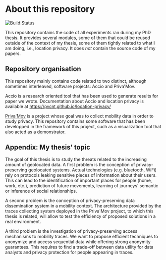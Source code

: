 About this repository
=====================

[![Build Status](https://travis-ci.com/pvcnt/location-privacy.svg?token=iq89JpmicdUts87rvWPk&branch=master)](https://travis-ci.com/pvcnt/location-privacy)

This repository contains the code of all experiments ran during my PhD thesis.
It provides several modules, some of them that could be reused outside of the context of my thesis, some of them tightly related to what I am doing, i.e., location privacy.
It does *not* contain the source code of my papers.


Repository organisation
-----------------------
This repository mainly contains code related to two distinct, although sometimes interleaved, software projects: Accio and Priva'Mov.

Accio is a research oriented tool that has been used to generate results for paper we wrote.
Documentation about Accio and location privacy is available at https://pvcnt.github.io/location-privacy/

[Priva'Mov](http://liris.cnrs.fr/privamov/) is a project whose goal was to collect mobility data in order to study privacy.
This repository contains some software that has been developped in the framework of this project, such as a visualization tool that also acted as a demonstrator.  


Appendix: My thesis' topic
--------------------------
The goal of this thesis is to study the threats related to the increasing amount of geolocated data.
A first problem is the conception of privacy-preserving geolocated systems.
Actual technologies (e.g. bluetooth, WiFi) rely on protocols leaking sensitive pieces of information about their users.
This can lead to the identification of important places for people (home, work, etc.), prediction of future movements, learning of journeys’ semantic or inference of social relationships.

A second problem is the conception of privacy-preserving data dissemination system in a mobility context.
The architecture provided by the traces collecting system deployed in the Priva'Mov project, to which this thesis is related, will allow to test the efficiency of proposed solutions in a real environment.

A third problem is the investigation of privacy-preserving access mechanisms to mobility traces.
We want to propose efficient techniques to anonymize and access sequential data while offering strong anonymity guarantees.
This requires to find a trade-off between data utility for data analysts and privacy protection for people appearing in traces.